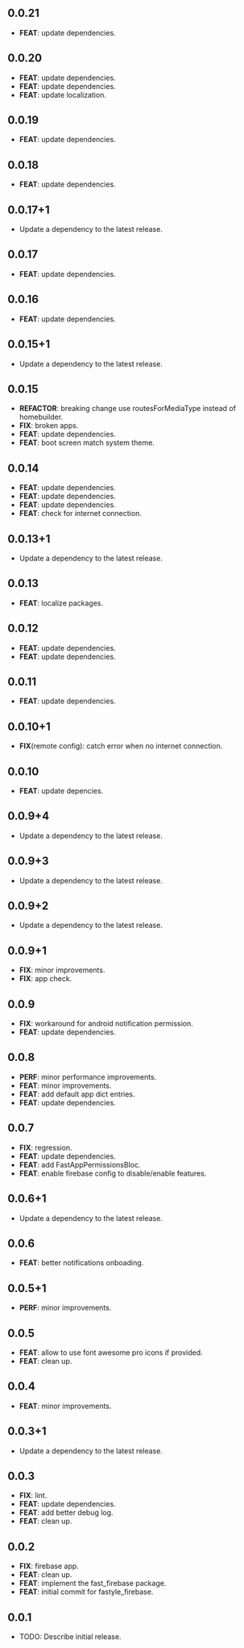 ## 0.0.21

 - **FEAT**: update dependencies.

## 0.0.20

 - **FEAT**: update dependencies.
 - **FEAT**: update dependencies.
 - **FEAT**: update localization.

## 0.0.19

 - **FEAT**: update dependencies.

## 0.0.18

 - **FEAT**: update dependencies.

## 0.0.17+1

 - Update a dependency to the latest release.

## 0.0.17

 - **FEAT**: update dependencies.

## 0.0.16

 - **FEAT**: update dependencies.

## 0.0.15+1

 - Update a dependency to the latest release.

## 0.0.15

 - **REFACTOR**: breaking change use routesForMediaType instead of homebuilder.
 - **FIX**: broken apps.
 - **FEAT**: update dependencies.
 - **FEAT**: boot screen match system theme.

## 0.0.14

 - **FEAT**: update dependencies.
 - **FEAT**: update dependencies.
 - **FEAT**: update dependencies.
 - **FEAT**: check for internet connection.

## 0.0.13+1

 - Update a dependency to the latest release.

## 0.0.13

 - **FEAT**: localize packages.

## 0.0.12

 - **FEAT**: update dependencies.
 - **FEAT**: update dependencies.

## 0.0.11

 - **FEAT**: update dependencies.

## 0.0.10+1

 - **FIX**(remote config): catch error when no internet connection.

## 0.0.10

 - **FEAT**: update depencies.

## 0.0.9+4

 - Update a dependency to the latest release.

## 0.0.9+3

 - Update a dependency to the latest release.

## 0.0.9+2

 - Update a dependency to the latest release.

## 0.0.9+1

 - **FIX**: minor improvements.
 - **FIX**: app check.

## 0.0.9

 - **FIX**: workaround for android notification permission.
 - **FEAT**: update dependencies.

## 0.0.8

 - **PERF**: minor performance improvements.
 - **FEAT**: minor improvements.
 - **FEAT**: add default app dict entries.
 - **FEAT**: update dependencies.

## 0.0.7

 - **FIX**: regression.
 - **FEAT**: update dependencies.
 - **FEAT**: add FastAppPermissionsBloc.
 - **FEAT**: enable firebase config to disable/enable features.

## 0.0.6+1

 - Update a dependency to the latest release.

## 0.0.6

 - **FEAT**: better notifications onboading.

## 0.0.5+1

 - **PERF**: minor improvements.

## 0.0.5

 - **FEAT**: allow to use font awesome pro icons if provided.
 - **FEAT**: clean up.

## 0.0.4

 - **FEAT**: minor improvements.

## 0.0.3+1

 - Update a dependency to the latest release.

## 0.0.3

 - **FIX**: lint.
 - **FEAT**: update dependencies.
 - **FEAT**: add better debug log.
 - **FEAT**: clean up.

## 0.0.2

 - **FIX**: firebase app.
 - **FEAT**: clean up.
 - **FEAT**: implement the fast_firebase package.
 - **FEAT**: initial commit for fastyle_firebase.

## 0.0.1

* TODO: Describe initial release.
